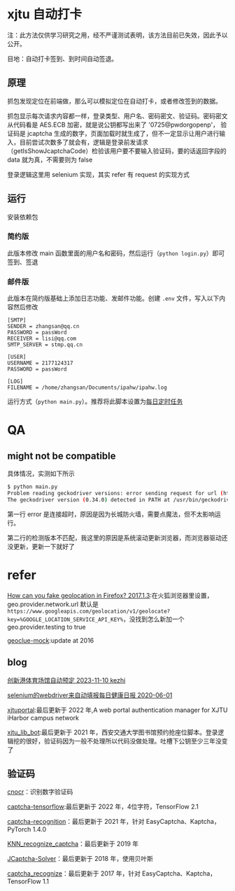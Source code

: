 # xjtu 自动打卡

注：此方法仅供学习研究之用，经不严谨测试表明，该方法目前已失效，因此予以公开。

目地：自动打卡签到、到时间自动签退。

## 原理

抓包发现定位在前端做，那么可以模拟定位在自动打卡，或者修改签到的数据。

抓包显示每次请求内容都一样，登录类型、用户名、密码密文、验证码。密码密文从代码看是 AES.ECB 加密，就是说公钥都写出来了 '0725@pwdorgopenp'， 验证码是 jcaptcha 生成的数字，页面加载时就生成了，但不一定显示让用户进行输入，目前尝试次数多了就会有，逻辑是登录前发请求（getIsShowJcaptchaCode）检验该用户要不要输入验证码，要的话返回字段的 data 就为真，不需要则为 false

登录逻辑这里用 selenium 实现，其实 refer 有 request 的实现方式

## 运行

安装依赖包

### 简约版

此版本修改 main 函数里面的用户名和密码，然后运行（`python login.py`）即可签到、签退

### 邮件版

此版本在简约版基础上添加日志功能、发邮件功能。创建 `.env` 文件，写入以下内容然后修改

```env
[SMTP]
SENDER = zhangsan@qq.cn
PASSWORD = passWord
RECEIVER = lisi@qq.com
SMTP_SERVER = stmp.qq.cn

[USER]
USERNAME = 2177124317
PASSWORD = passWord

[LOG]
FILENAME = /home/zhangsan/Documents/ipahw/ipahw.log
```

运行方式（`python main.py`）。推荐将此脚本设置为[每日定时任务](https://backmountaindevil.github.io/#/os/de/timeJobScheduler)

# QA
## might not be compatible

具体情况，实测如下所示

```bash
$ python main.py
Problem reading geckodriver versions: error sending request for url (https://raw.githubusercontent.com/SeleniumHQ/selenium/trunk/common/geckodriver/geckodriver-support.json): operation timed out. Using latest geckodriver version
The geckodriver version (0.34.0) detected in PATH at /usr/bin/geckodriver might not be compatible with the detected firefox version (129.0.1); currently, geckodriver 0.35.0 is recommended for firefox 129.*, so it is advised to delete the driver in PATH and retry
```

第一行 error 是连接超时，原因是因为长城防火墙，需要点魔法，但不太影响运行。

第二行的检测版本不匹配，我这里的原因是系统滚动更新浏览器，而浏览器驱动还没更新，更新一下就好了

# refer

[How can you fake geolocation in Firefox? 2017.1.3](https://security.stackexchange.com/questions/147166/how-can-you-fake-geolocation-in-firefox):在火狐浏览器里设置，geo.provider.network.url 默认是 `https://www.googleapis.com/geolocation/v1/geolocate?key=%GOOGLE_LOCATION_SERVICE_API_KEY%`，没找到怎么新加一个 geo.provider.testing to true

[geoclue-mock](https://github.com/inzanity/geoclue-mock):update at 2016

## blog

[创新港体育场馆自动预定 2023-11-10 kezhi](https://kezhi.tech/66f3a0f6.html)

[selenium的webdriver来自动填报每日健康日报 2020-06-01](https://gwyxjtu.github.io/2020/06/01/selenium%E7%9A%84webdriver%E6%9D%A5%E8%87%AA%E5%8A%A8%E5%A1%AB%E6%8A%A5%E6%AF%8F%E6%97%A5%E5%81%A5%E5%BA%B7%E6%97%A5%E6%8A%A5/)

[xjtuportal](https://github.com/openana/xjtuportal):最后更新于 2022 年,A web portal authentication manager for XJTU iHarbor campus network 

[xjtu_lib_bot](https://github.com/gwyxjtu/xjtu_lib_bot):最后更新于 2021 年，西安交通大学图书馆预约抢座位脚本。登录逻辑挖的很好，验证码因为一般不处理所以代码没做处理。吐槽下公钥至少三年没变了 

## 验证码

[cnocr](https://github.com/breezedeus/cnocr)：识别数字验证码

[captcha-tensorflow](https://github.com/JackonYang/captcha-tensorflow):最后更新于 2022 年，4位字符，TensorFlow 2.1

[captcha-recognition](https://github.com/zipzou/captcha-recognition)：最后更新于 2021 年，针对 EasyCaptcha、Kaptcha，PyTorch 1.4.0

[KNN_recognize_captcha](https://github.com/HELL-TO-HEAVEN/KNN_recognize_captcha)：最后更新于 2019 年

[JCaptcha-Solver](https://github.com/ali-sajjad-rizavi/JCaptcha-Solver)：最后更新于 2018 年，使用贝叶斯

[captcha_recognize](https://github.com/PatrickLib/captcha_recognize)：最后更新于 2017 年，针对 EasyCaptcha、Kaptcha，TensorFlow 1.1
